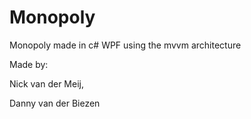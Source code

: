 Monopoly
========

Monopoly made in c# WPF using the mvvm architecture


Made by:

Nick van der Meij,

Danny van der Biezen
